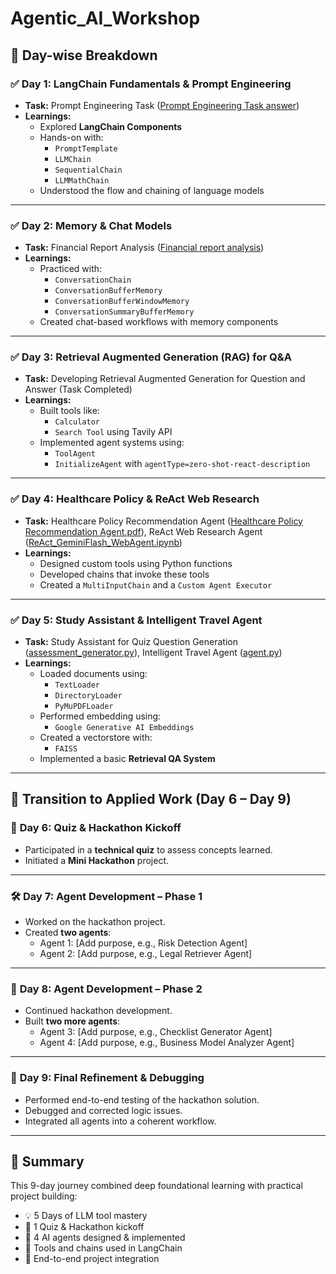 # Agentic_AI_Workshop

## 📅 Day-wise Breakdown

### ✅ **Day 1: LangChain Fundamentals & Prompt Engineering**
- **Task:** Prompt Engineering Task ([Prompt Engineering Task answer](Day01/Prompt%20Engineering%20Task%20answer.pdf))
- **Learnings:**
  - Explored **LangChain Components**
  - Hands-on with:
    - `PromptTemplate`
    - `LLMChain`
    - `SequentialChain`
    - `LLMMathChain`
  - Understood the flow and chaining of language models

---

### ✅ **Day 2: Memory & Chat Models**
- **Task:** Financial Report Analysis ([Financial report analysis](Day02/Financial%20report%20analysis%20(1).pdf))
- **Learnings:**
  - Practiced with:
    - `ConversationChain`
    - `ConversationBufferMemory`
    - `ConversationBufferWindowMemory`
    - `ConversationSummaryBufferMemory`
  - Created chat-based workflows with memory components

---

### ✅ **Day 3: Retrieval Augmented Generation (RAG) for Q&A**
- **Task:** Developing Retrieval Augmented Generation for Question and Answer (Task Completed)
- **Learnings:**
  - Built tools like:
    - `Calculator`
    - `Search Tool` using Tavily API
  - Implemented agent systems using:
    - `ToolAgent`
    - `InitializeAgent` with `agentType=zero-shot-react-description`

---

### ✅ **Day 4: Healthcare Policy & ReAct Web Research**
- **Task:** Healthcare Policy Recommendation Agent ([Healthcare Policy Recommendation Agent.pdf](Day04/Healthcare%20Policy%20Recommendation%20Agent.pdf)), ReAct Web Research Agent ([ReAct_GeminiFlash_WebAgent.ipynb](Day04/ReAct_GeminiFlash_WebAgent.ipynb))
- **Learnings:**
  - Designed custom tools using Python functions
  - Developed chains that invoke these tools
  - Created a `MultiInputChain` and a `Custom Agent Executor`

---

### ✅ **Day 5: Study Assistant & Intelligent Travel Agent**
- **Task:** Study Assistant for Quiz Question Generation ([assessment_generator.py](Day05/Study%20Assistent%20for%20Quiz%20Question%20Generation/assessment_generator.py)), Intelligent Travel Agent ([agent.py](Day05/Intelligent%20Travel%20Agent/agent.py))
- **Learnings:**
  - Loaded documents using:
    - `TextLoader`
    - `DirectoryLoader`
    - `PyMuPDFLoader`
  - Performed embedding using:
    - `Google Generative AI Embeddings`
  - Created a vectorstore with:
    - `FAISS`
  - Implemented a basic **Retrieval QA System**

---

## 🎯 Transition to Applied Work (Day 6 – Day 9)

### 🧠 **Day 6: Quiz & Hackathon Kickoff**
- Participated in a **technical quiz** to assess concepts learned.
- Initiated a **Mini Hackathon** project.

---

### 🛠️ **Day 7: Agent Development – Phase 1**
- Worked on the hackathon project.
- Created **two agents**:
  - Agent 1: [Add purpose, e.g., Risk Detection Agent]
  - Agent 2: [Add purpose, e.g., Legal Retriever Agent]

---

### 🧩 **Day 8: Agent Development – Phase 2**
- Continued hackathon development.
- Built **two more agents**:
  - Agent 3: [Add purpose, e.g., Checklist Generator Agent]
  - Agent 4: [Add purpose, e.g., Business Model Analyzer Agent]

---

### 🧹 **Day 9: Final Refinement & Debugging**
- Performed end-to-end testing of the hackathon solution.
- Debugged and corrected logic issues.
- Integrated all agents into a coherent workflow.

---

## 🧾 Summary

This 9-day journey combined deep foundational learning with practical project building:
- 💡 5 Days of LLM tool mastery
- 🧪 1 Quiz & Hackathon kickoff
- 🤖 4 AI agents designed & implemented
- 🧰 Tools and chains used in LangChain
- 🔄 End-to-end project integration